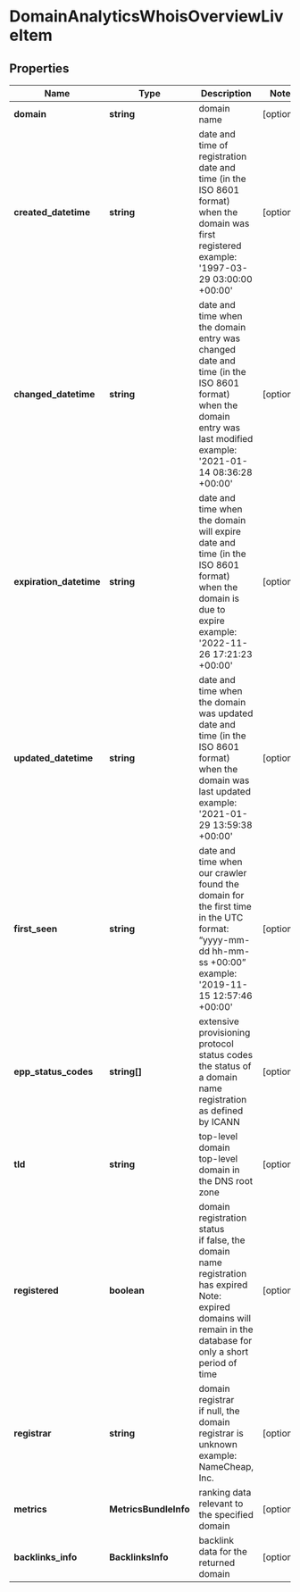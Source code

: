 # DomainAnalyticsWhoisOverviewLiveItem

## Properties

| Name | Type | Description | Notes |
|------------ | ------------- | ------------- | -------------|
**domain** | **string** | domain name |[optional]|
**created_datetime** | **string** | date and time of registration<br>date and time (in the ISO 8601 format) when the domain was first registered<br>example:<br>'1997-03-29 03:00:00 +00:00' |[optional]|
**changed_datetime** | **string** | date and time when the domain entry was changed<br>date and time (in the ISO 8601 format) when the domain entry was last modified<br>example:<br>'2021-01-14 08:36:28 +00:00' |[optional]|
**expiration_datetime** | **string** | date and time when the domain will expire<br>date and time (in the ISO 8601 format) when the domain is due to expire<br>example:<br>'2022-11-26 17:21:23 +00:00' |[optional]|
**updated_datetime** | **string** | date and time when the domain was updated<br>date and time (in the ISO 8601 format) when the domain was last updated<br>example:<br>'2021-01-29 13:59:38 +00:00' |[optional]|
**first_seen** | **string** | date and time when our crawler found the domain for the first time<br>in the UTC format: “yyyy-mm-dd hh-mm-ss +00:00”<br>example:<br>'2019-11-15 12:57:46 +00:00' |[optional]|
**epp_status_codes** | **string[]** | extensive provisioning protocol status codes<br>the status of a domain name registration as defined by ICANN |[optional]|
**tld** | **string** | top-level domain<br>top-level domain in the DNS root zone |[optional]|
**registered** | **boolean** | domain registration status<br>if false, the domain name registration has expired<br>Note: expired domains will remain in the database for only a short period of time |[optional]|
**registrar** | **string** | domain registrar<br>if null, the domain registrar is unknown<br>example:<br>NameCheap, Inc. |[optional]|
**metrics** | **MetricsBundleInfo** | ranking data relevant to the specified domain |[optional]|
**backlinks_info** | **BacklinksInfo** | backlink data for the returned domain |[optional]|